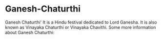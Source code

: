 # Ganesh-Chaturthi
Ganesh Chaturthi' It is a Hindu festival dedicated to Lord Ganesha. It is also known as Vinayaka Chaturthi or Vinayaka Chavithi. Some more information about Ganesh Chaturthi: 

